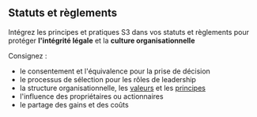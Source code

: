 ## Statuts et règlements

<summary>
Intégrez les principes et pratiques S3 dans vos statuts et règlements pour protéger <strong>l'intégrité légale</strong> et la <strong>culture organisationnelle</strong>
</summary>

Consignez :

- le consentement et l'équivalence pour la prise de décision
- le processus de sélection pour les rôles de leadership
- la structure organisationnelle, les [valeurs](glossary:values) et les [principes](glossary:principle)
- l'influence des propriétaires ou actionnaires
- le partage des gains et des coûts
